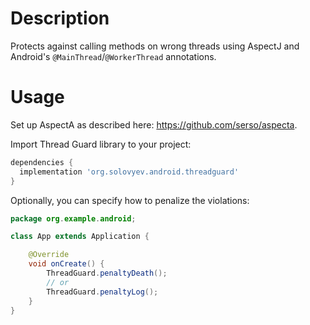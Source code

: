 # Description
Protects against calling methods on wrong threads using AspectJ and Android's
`@MainThread`/`@WorkerThread` annotations.

# Usage
Set up AspectA as described here: https://github.com/serso/aspecta.

Import Thread Guard library to your project:
```groovy
dependencies {
  implementation 'org.solovyev.android.threadguard'
}
```

Optionally, you can specify how to penalize the violations:
```java
package org.example.android;

class App extends Application {

    @Override
    void onCreate() {
        ThreadGuard.penaltyDeath();
        // or
        ThreadGuard.penaltyLog();        
    }
}
```
